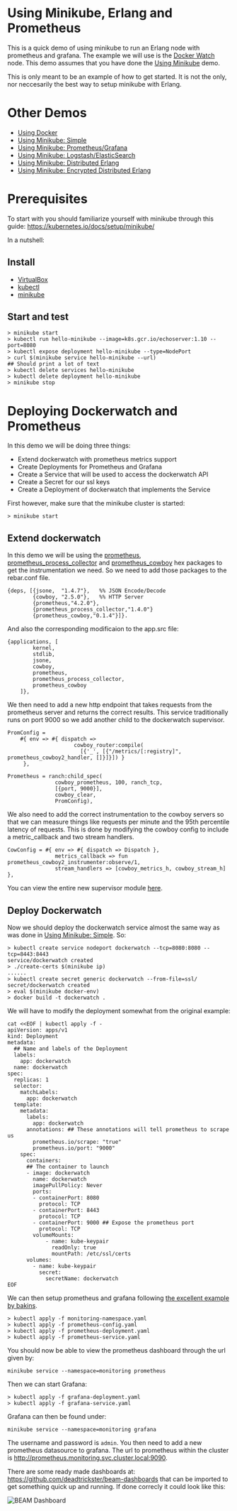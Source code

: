 # Using Minikube, Erlang and Prometheus

This is a quick demo of using minikube to run an Erlang node with prometheus and grafana.
The example we will use is the
[Docker Watch](http://github.com/erlang/docker-erlang-example/tree/master) node.
This demo assumes that you have done the
[Using Minikube](http://github.com/erlang/docker-erlang-example/tree/minikube-simple) demo.

This is only meant to be an example of how to get started. It is not the only,
nor neccesarily the best way to setup minikube with Erlang.

# Other Demos

* [Using Docker](http://github.com/erlang/docker-erlang-example/)
* [Using Minikube: Simple](http://github.com/erlang/docker-erlang-example/tree/minikube-simple)
* [Using Minikube: Prometheus/Grafana](http://github.com/erlang/docker-erlang-example/tree/minikube-prom-graf)
* [Using Minikube: Logstash/ElasticSearch](http://github.com/erlang/docker-erlang-example/tree/minikube-logstash)
* [Using Minikube: Distributed Erlang](http://github.com/erlang/docker-erlang-example/tree/minikube-dist)
* [Using Minikube: Encrypted Distributed Erlang](http://github.com/erlang/docker-erlang-example/tree/minikube-tls-dist)

# Prerequisites

To start with you should familiarize yourself with minikube through this guide:
https://kubernetes.io/docs/setup/minikube/

In a nutshell:

## Install

 * [VirtualBox](https://www.virtualbox.org/wiki/Downloads)
 * [kubectl](https://kubernetes.io/docs/tasks/tools/install-kubectl/)
 * [minikube](https://github.com/kubernetes/minikube/releases)

## Start and test

    > minikube start
    > kubectl run hello-minikube --image=k8s.gcr.io/echoserver:1.10 --port=8080
    > kubectl expose deployment hello-minikube --type=NodePort
    > curl $(minikube service hello-minikube --url)
    ## Should print a lot of text
    > kubectl delete services hello-minikube
    > kubectl delete deployment hello-minikube
    > minikube stop

# Deploying Dockerwatch and Prometheus

In this demo we will be doing three things:

* Extend dockerwatch with prometheus metrics support
* Create Deployments for Prometheus and Grafana
* Create a Service that will be used to access the dockerwatch API
* Create a Secret for our ssl keys
* Create a Deployment of dockerwatch that implements the Service

First however, make sure that the minikube cluster is started:

    > minikube start

## Extend dockerwatch

In this demo we will be using the [prometheus](https://hex.pm/packages/prometheus),
[prometheus\_process\_collector](https://hex.pm/packages/prometheus_process_collector)
and [prometheus\_cowboy](https://hex.pm/packages/prometheus_cowboy) hex packages to get
the instrumentation we need. So we need to add those packages to the rebar.conf file.

```
{deps, [{jsone,  "1.4.7"},   %% JSON Encode/Decode
        {cowboy, "2.5.0"},   %% HTTP Server
        {prometheus,"4.2.0"},
        {prometheus_process_collector,"1.4.0"}
        {prometheus_cowboy,"0.1.4"}]}.
```

And also the corresponding modificaion to the app.src file:

```
{applications, [
        kernel,
        stdlib,
        jsone,
        cowboy,
        prometheus,
        prometheus_process_collector,
        prometheus_cowboy
	]},
```

We then need to add a new http endpoint that takes requests from the prometheus
server and returns the correct results. This service traditionally runs on port
9000 so we add another child to the dockerwatch supervisor.


```
PromConfig =
    #{ env => #{ dispatch =>
                     cowboy_router:compile(
                       [{'_', [{"/metrics/[:registry]", prometheus_cowboy2_handler, []}]}]) }
     },

Prometheus = ranch:child_spec(
               cowboy_prometheus, 100, ranch_tcp,
               [{port, 9000}],
               cowboy_clear,
               PromConfig),
```

We also need to add the correct instrumentation to the cowboy servers so that we
can measure things like requests per minute and the 95th percentile latency of
requests. This is done by modifying the cowboy config to include a metric_callback
and two stream handlers.

```
CowConfig = #{ env => #{ dispatch => Dispatch },
               metrics_callback => fun prometheus_cowboy2_instrumenter:observe/1,
               stream_handlers => [cowboy_metrics_h, cowboy_stream_h] },
```

You can view the entire new supervisor module [here](dockerwatch/src/dockerwatch_sup.erl).

## Deploy Dockerwatch

Now we should deploy the dockerwatch service almost the same way as was done in
[Using Minikube: Simple](http://github.com/erlang/docker-erlang-example/tree/minikube-simple).
So:

```
> kubectl create service nodeport dockerwatch --tcp=8080:8080 --tcp=8443:8443
service/dockerwatch created
> ./create-certs $(minikube ip)
......
> kubectl create secret generic dockerwatch --from-file=ssl/
secret/dockerwatch created
> eval $(minikube docker-env)
> docker build -t dockerwatch .
```

We will have to modify the deployment somewhat from the original example:

```
cat <<EOF | kubectl apply -f -
apiVersion: apps/v1
kind: Deployment
metadata:
  ## Name and labels of the Deployment
  labels:
    app: dockerwatch
  name: dockerwatch
spec:
  replicas: 1
  selector:
    matchLabels:
      app: dockerwatch
  template:
    metadata:
      labels:
        app: dockerwatch
      annotations: ## These annotations will tell prometheus to scrape us
        prometheus.io/scrape: "true"
        prometheus.io/port: "9000"
    spec:
      containers:
      ## The container to launch
      - image: dockerwatch
        name: dockerwatch
        imagePullPolicy: Never
        ports:
        - containerPort: 8080
          protocol: TCP
        - containerPort: 8443
          protocol: TCP
        - containerPort: 9000 ## Expose the prometheus port
          protocol: TCP
        volumeMounts:
            - name: kube-keypair
              readOnly: true
              mountPath: /etc/ssl/certs
      volumes:
        - name: kube-keypair
          secret:
            secretName: dockerwatch
EOF
```

We can then setup prometheus and grafana following [the excellent example by bakins](https://github.com/bakins/minikube-prometheus-demo).

```
> kubectl apply -f monitoring-namespace.yaml
> kubectl apply -f prometheus-config.yaml
> kubectl apply -f prometheus-deployment.yaml
> kubectl apply -f prometheus-service.yaml
```

You should now be able to view the prometheus dashboard through the url given by:

    minikube service --namespace=monitoring prometheus

Then we can start Grafana:

```
> kubectl apply -f grafana-deployment.yaml
> kubectl apply -f grafana-service.yaml
```

Grafana can then be found under:

    minikube service --namespace=monitoring grafana

The username and password is `admin`. You then need to add a new prometheus datasource to grafana.
The url to prometheus within the cluster is http://prometheus.monitoring.svc.cluster.local:9090.

There are some ready made dashboards at: https://github.com/deadtrickster/beam-dashboards that
can be imported to get something quick up and running. If done correcly it could look like this:

![BEAM Dashboard](grafana-screenshot.png)
